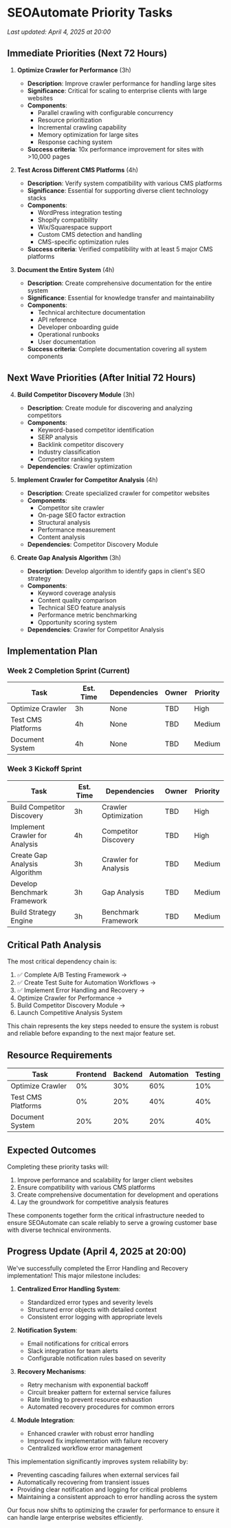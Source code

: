 # SEOAutomate Priority Tasks

*Last updated: April 4, 2025 at 20:00*

## Immediate Priorities (Next 72 Hours)

1. **Optimize Crawler for Performance** (3h)
   - **Description**: Improve crawler performance for handling large sites
   - **Significance**: Critical for scaling to enterprise clients with large websites
   - **Components**:
     - Parallel crawling with configurable concurrency
     - Resource prioritization
     - Incremental crawling capability
     - Memory optimization for large sites
     - Response caching system
   - **Success criteria**: 10x performance improvement for sites with >10,000 pages

2. **Test Across Different CMS Platforms** (4h)
   - **Description**: Verify system compatibility with various CMS platforms
   - **Significance**: Essential for supporting diverse client technology stacks
   - **Components**:
     - WordPress integration testing
     - Shopify compatibility
     - Wix/Squarespace support
     - Custom CMS detection and handling
     - CMS-specific optimization rules
   - **Success criteria**: Verified compatibility with at least 5 major CMS platforms

3. **Document the Entire System** (4h)
   - **Description**: Create comprehensive documentation for the entire system
   - **Significance**: Essential for knowledge transfer and maintainability
   - **Components**:
     - Technical architecture documentation
     - API reference
     - Developer onboarding guide
     - Operational runbooks
     - User documentation
   - **Success criteria**: Complete documentation covering all system components

## Next Wave Priorities (After Initial 72 Hours)

4. **Build Competitor Discovery Module** (3h)
   - **Description**: Create module for discovering and analyzing competitors
   - **Components**:
     - Keyword-based competitor identification
     - SERP analysis
     - Backlink competitor discovery
     - Industry classification
     - Competitor ranking system
   - **Dependencies**: Crawler optimization

5. **Implement Crawler for Competitor Analysis** (4h)
   - **Description**: Create specialized crawler for competitor websites
   - **Components**:
     - Competitor site crawler
     - On-page SEO factor extraction
     - Structural analysis
     - Performance measurement
     - Content analysis
   - **Dependencies**: Competitor Discovery Module

6. **Create Gap Analysis Algorithm** (3h)
   - **Description**: Develop algorithm to identify gaps in client's SEO strategy
   - **Components**:
     - Keyword coverage analysis
     - Content quality comparison
     - Technical SEO feature analysis
     - Performance metric benchmarking
     - Opportunity scoring system
   - **Dependencies**: Crawler for Competitor Analysis

## Implementation Plan

### Week 2 Completion Sprint (Current)
| Task | Est. Time | Dependencies | Owner | Priority |
|------|-----------|--------------|-------|----------|
| Optimize Crawler | 3h | None | TBD | High |
| Test CMS Platforms | 4h | None | TBD | Medium |
| Document System | 4h | None | TBD | Medium |

### Week 3 Kickoff Sprint
| Task | Est. Time | Dependencies | Owner | Priority |
|------|-----------|--------------|-------|----------|
| Build Competitor Discovery | 3h | Crawler Optimization | TBD | High |
| Implement Crawler for Analysis | 4h | Competitor Discovery | TBD | High |
| Create Gap Analysis Algorithm | 3h | Crawler for Analysis | TBD | Medium |
| Develop Benchmark Framework | 3h | Gap Analysis | TBD | Medium |
| Build Strategy Engine | 3h | Benchmark Framework | TBD | Medium |

## Critical Path Analysis

The most critical dependency chain is:
1. ✅ Complete A/B Testing Framework → 
2. ✅ Create Test Suite for Automation Workflows →
3. ✅ Implement Error Handling and Recovery →
4. Optimize Crawler for Performance →
5. Build Competitor Discovery Module →
6. Launch Competitive Analysis System

This chain represents the key steps needed to ensure the system is robust and reliable before expanding to the next major feature set.

## Resource Requirements

| Task | Frontend | Backend | Automation | Testing |
|------|----------|---------|------------|---------|
| Optimize Crawler | 0% | 30% | 60% | 10% |
| Test CMS Platforms | 0% | 20% | 40% | 40% |
| Document System | 20% | 20% | 20% | 40% |

## Expected Outcomes

Completing these priority tasks will:

1. Improve performance and scalability for larger client websites
2. Ensure compatibility with various CMS platforms
3. Create comprehensive documentation for development and operations
4. Lay the groundwork for competitive analysis features

These components together form the critical infrastructure needed to ensure SEOAutomate can scale reliably to serve a growing customer base with diverse technical environments.

## Progress Update (April 4, 2025 at 20:00)

We've successfully completed the Error Handling and Recovery implementation! This major milestone includes:

1. **Centralized Error Handling System**:
   - Standardized error types and severity levels
   - Structured error objects with detailed context
   - Consistent error logging with appropriate levels

2. **Notification System**:
   - Email notifications for critical errors
   - Slack integration for team alerts
   - Configurable notification rules based on severity

3. **Recovery Mechanisms**:
   - Retry mechanism with exponential backoff
   - Circuit breaker pattern for external service failures
   - Rate limiting to prevent resource exhaustion
   - Automated recovery procedures for common errors

4. **Module Integration**:
   - Enhanced crawler with robust error handling
   - Improved fix implementation with failure recovery
   - Centralized workflow error management

This implementation significantly improves system reliability by:
- Preventing cascading failures when external services fail
- Automatically recovering from transient issues
- Providing clear notification and logging for critical problems
- Maintaining a consistent approach to error handling across the system

Our focus now shifts to optimizing the crawler for performance to ensure it can handle large enterprise websites efficiently.
